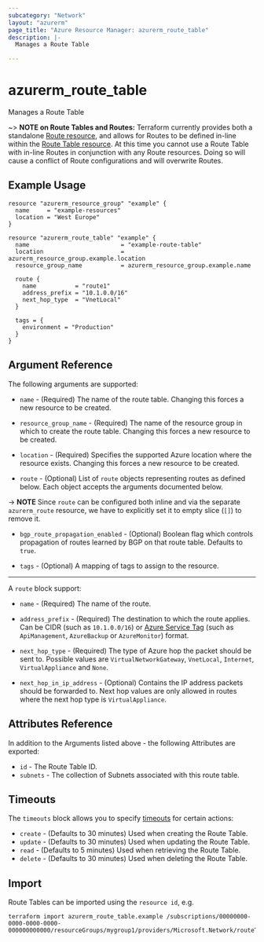 ```yaml
---
subcategory: "Network"
layout: "azurerm"
page_title: "Azure Resource Manager: azurerm_route_table"
description: |-
  Manages a Route Table

---
```


# azurerm_route_table

Manages a Route Table

~> **NOTE on Route Tables and Routes:** Terraform currently
provides both a standalone [Route resource](route.html), and allows for Routes to be defined in-line within the [Route Table resource](route_table.html).
At this time you cannot use a Route Table with in-line Routes in conjunction with any Route resources. Doing so will cause a conflict of Route configurations and will overwrite Routes.

## Example Usage

```hcl
resource "azurerm_resource_group" "example" {
  name     = "example-resources"
  location = "West Europe"
}

resource "azurerm_route_table" "example" {
  name                          = "example-route-table"
  location                      = azurerm_resource_group.example.location
  resource_group_name           = azurerm_resource_group.example.name

  route {
    name           = "route1"
    address_prefix = "10.1.0.0/16"
    next_hop_type  = "VnetLocal"
  }

  tags = {
    environment = "Production"
  }
}
```

## Argument Reference

The following arguments are supported:

* `name` - (Required) The name of the route table. Changing this forces a new resource to be created. 

* `resource_group_name` - (Required) The name of the resource group in which to create the route table. Changing this forces a new resource to be created.

* `location` - (Required) Specifies the supported Azure location where the resource exists. Changing this forces a new resource to be created.

* `route` - (Optional) List of `route` objects representing routes as defined below. Each object accepts the arguments documented below.

-> **NOTE** Since `route` can be configured both inline and via the separate `azurerm_route` resource, we have to explicitly set it to empty slice (`[]`) to remove it.

* `bgp_route_propagation_enabled` - (Optional) Boolean flag which controls propagation of routes learned by BGP on that route table. Defaults to `true`.

* `tags` - (Optional) A mapping of tags to assign to the resource.

---

A `route` block support:

* `name` - (Required) The name of the route.

* `address_prefix` - (Required) The destination to which the route applies. Can be CIDR (such as `10.1.0.0/16`) or [Azure Service Tag](https://docs.microsoft.com/azure/virtual-network/service-tags-overview) (such as `ApiManagement`, `AzureBackup` or `AzureMonitor`) format.

* `next_hop_type` - (Required) The type of Azure hop the packet should be sent to. Possible values are `VirtualNetworkGateway`, `VnetLocal`, `Internet`, `VirtualAppliance` and `None`.

* `next_hop_in_ip_address` - (Optional) Contains the IP address packets should be forwarded to. Next hop values are only allowed in routes where the next hop type is `VirtualAppliance`.

## Attributes Reference

In addition to the Arguments listed above - the following Attributes are exported:

* `id` - The Route Table ID.
* `subnets` - The collection of Subnets associated with this route table.

## Timeouts

The `timeouts` block allows you to specify [timeouts](https://www.terraform.io/language/resources/syntax#operation-timeouts) for certain actions:

* `create` - (Defaults to 30 minutes) Used when creating the Route Table.
* `update` - (Defaults to 30 minutes) Used when updating the Route Table.
* `read` - (Defaults to 5 minutes) Used when retrieving the Route Table.
* `delete` - (Defaults to 30 minutes) Used when deleting the Route Table.

## Import

Route Tables can be imported using the `resource id`, e.g.

```shell
terraform import azurerm_route_table.example /subscriptions/00000000-0000-0000-0000-000000000000/resourceGroups/mygroup1/providers/Microsoft.Network/routeTables/mytable1
```
